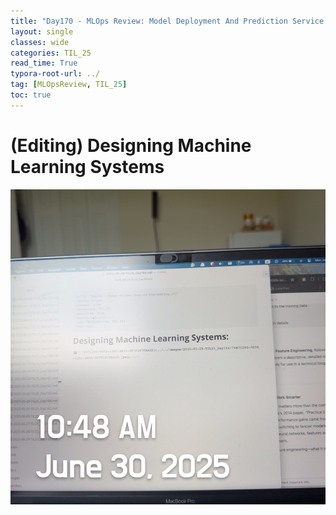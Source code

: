 ```yaml
---
title: "Day170 - MLOps Review: Model Deployment And Prediction Service (1)"
layout: single
classes: wide
categories: TIL_25
read_time: True
typora-root-url: ../
tag: [MLOpsReview, TIL_25]
toc: true 
---
```


# (Editing) Designing Machine Learning Systems

![F45DE1D9-35DC-40B1-9BDE-89E9EB72F606_1_105_c](../../images/2025-06-30-TIL25_Day170/F45DE1D9-35DC-40B1-9BDE-89E9EB72F606_1_105_c.jpeg)

<br>

